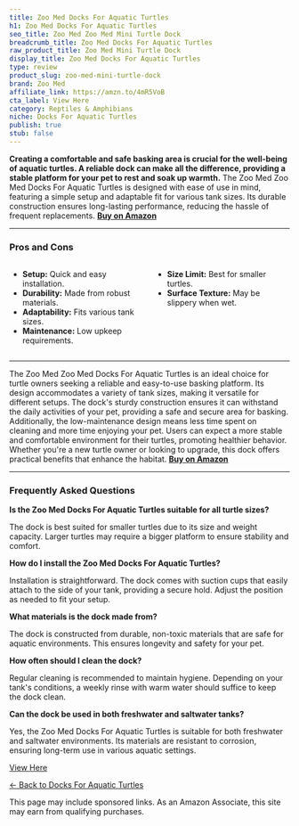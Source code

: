 ```yaml
---
title: Zoo Med Docks For Aquatic Turtles
h1: Zoo Med Docks For Aquatic Turtles
seo_title: Zoo Med Zoo Med Mini Turtle Dock
breadcrumb_title: Zoo Med Docks For Aquatic Turtles
raw_product_title: Zoo Med Mini Turtle Dock
display_title: Zoo Med Docks For Aquatic Turtles
type: review
product_slug: zoo-med-mini-turtle-dock
brand: Zoo Med
affiliate_link: https://amzn.to/4mR5VoB
cta_label: View Here
category: Reptiles & Amphibians
niche: Docks For Aquatic Turtles
publish: true
stub: false
---
```


<div id="intro" class="full-width">
  <p><strong>Creating a comfortable and safe basking area is crucial for the well-being of aquatic turtles. A reliable dock can make all the difference, providing a stable platform for your pet to rest and soak up warmth.</strong> The Zoo Med Zoo Med Docks For Aquatic Turtles is designed with ease of use in mind, featuring a simple setup and adaptable fit for various tank sizes. Its durable construction ensures long-lasting performance, reducing the hassle of frequent replacements. <a href="https://amzn.to/4mR5VoB" rel="nofollow sponsored noopener" target="_blank"><strong>Buy on Amazon</strong></a></p>
</div>

<hr />
<h3 id="pros-cons">Pros and Cons</h3>
<div class="pc-grid" style="display:grid;grid-template-columns:1fr 1fr;gap:16px;">
  <ul>
    <li><strong>Setup:</strong> Quick and easy installation.</li>
    <li><strong>Durability:</strong> Made from robust materials.</li>
    <li><strong>Adaptability:</strong> Fits various tank sizes.</li>
    <li><strong>Maintenance:</strong> Low upkeep requirements.</li>
  </ul>
  <ul>
    <li><strong>Size Limit:</strong> Best for smaller turtles.</li>
    <li><strong>Surface Texture:</strong> May be slippery when wet.</li>
  </ul>
</div>
<hr />

<div class="full-width">
  <p>The Zoo Med Zoo Med Docks For Aquatic Turtles is an ideal choice for turtle owners seeking a reliable and easy-to-use basking platform. Its design accommodates a variety of tank sizes, making it versatile for different setups. The dock's sturdy construction ensures it can withstand the daily activities of your pet, providing a safe and secure area for basking. Additionally, the low-maintenance design means less time spent on cleaning and more time enjoying your pet. Users can expect a more stable and comfortable environment for their turtles, promoting healthier behavior. Whether you're a new turtle owner or looking to upgrade, this dock offers practical benefits that enhance the habitat. <a href="https://amzn.to/4mR5VoB" rel="nofollow sponsored noopener" target="_blank"><strong>Buy on Amazon</strong></a></p>
</div>

<hr />
<h3 id="faqs">Frequently Asked Questions</h3>

<p><strong>Is the Zoo Med Docks For Aquatic Turtles suitable for all turtle sizes?</strong></p>
<p>The dock is best suited for smaller turtles due to its size and weight capacity. Larger turtles may require a bigger platform to ensure stability and comfort.</p>

<p><strong>How do I install the Zoo Med Docks For Aquatic Turtles?</strong></p>
<p>Installation is straightforward. The dock comes with suction cups that easily attach to the side of your tank, providing a secure hold. Adjust the position as needed to fit your setup.</p>

<p><strong>What materials is the dock made from?</strong></p>
<p>The dock is constructed from durable, non-toxic materials that are safe for aquatic environments. This ensures longevity and safety for your pet.</p>

<p><strong>How often should I clean the dock?</strong></p>
<p>Regular cleaning is recommended to maintain hygiene. Depending on your tank's conditions, a weekly rinse with warm water should suffice to keep the dock clean.</p>

<p><strong>Can the dock be used in both freshwater and saltwater tanks?</strong></p>
<p>Yes, the Zoo Med Docks For Aquatic Turtles is suitable for both freshwater and saltwater environments. Its materials are resistant to corrosion, ensuring long-term use in various aquatic settings.</p>
<p><a class="btn" href="https://amzn.to/4mR5VoB" target="_blank" rel="nofollow sponsored noopener">View Here</a></p>
<p><a href="/roundups/reptiles-amphibians/docks-for-aquatic-turtles/">← Back to Docks For Aquatic Turtles</a></p>
<aside class="disclosure">This page may include sponsored links. As an Amazon Associate, this site may earn from qualifying purchases.</aside>
